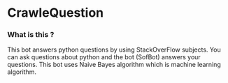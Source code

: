 # CrawleQuestion

### What is this ?

This bot answers python questions by using StackOverFlow subjects. You can ask questions about python and the bot (SofBot) answers your questions. This bot uses Naive Bayes algorithm which is machine learning algorithm.  

